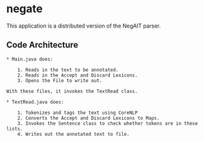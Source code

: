 # negate

This application is a distributed version of the NegAIT parser.

## Code Architecture

	* Main.java does:

		1. Reads in the text to be annotated.
		2. Reads in the Accept and Discard Lexicons.
		3. Opens the File to write out.

	With these files, it invokes the TextRead class.
	
	* TextRead.java does:
	
		1. Tokenizes and tags the text using CoreNLP
		2. Converts the Accept and Discard Lexicons to Maps.
		3. Invokes the Sentence class to check whether tokens are in these lists.
		4. Writes out the annotated text to file.

